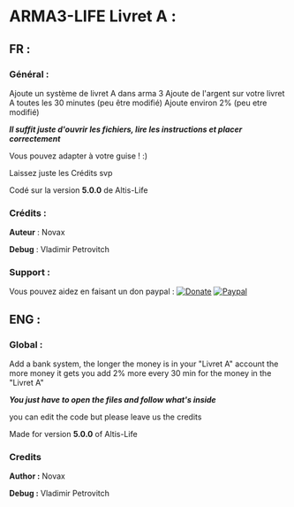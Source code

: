 # ARMA3-LIFE Livret A :
## FR :
### Général :
Ajoute un système de livret A dans arma 3
Ajoute de l'argent sur votre livret A toutes les 30 minutes (peu être modifié)
Ajoute environ 2% (peu etre modifié)

***Il suffit juste d'ouvrir les fichiers, lire les instructions et placer correctement***

Vous pouvez adapter à votre guise ! :)

Laissez juste les Crédits svp

Codé sur la version **5.0.0** de Altis-Life

### Crédits :

**Auteur** : Novax

**Debug** : Vladimir Petrovitch

### Support :

Vous pouvez aidez en faisant un don paypal :
[![Donate](https://img.shields.io/badge/Donate-PayPal-green.svg)](https://paypal.me/novax69)
[![Paypal](https://www.paypalobjects.com/en_US/i/btn/btn_donateCC_LG.gif)](https://paypal.me/novax69)


## ENG :
### Global :

Add a bank system, the longer the money is in your "Livret A" account the more money it gets you
add 2% more every 30 min for the money in the "Livret A"

***You just have to open the files and follow what's inside***

you can edit the code but please leave us the credits

Made for version **5.0.0** of Altis-Life

### Credits
**Author :** Novax

**Debug :** Vladimir Petrovitch